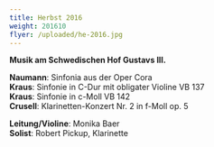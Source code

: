 ```yaml
---
title: Herbst 2016
weight: 201610
flyer: /uploaded/he-2016.jpg
---
```


**Musik am Schwedischen Hof Gustavs III.**

**Naumann**: Sinfonia aus der Oper Cora  
**Kraus**: Sinfonie in C-Dur mit obligater Violine VB 137  
**Kraus**: Sinfonie in c-Moll VB 142  
**Crusell**: Klarinetten-Konzert Nr. 2 in f-Moll op. 5

**Leitung/Violine**: Monika Baer  
**Solist**: Robert Pickup, Klarinette

